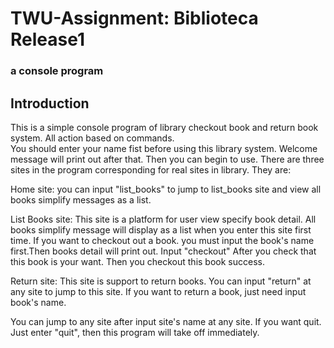 # TWU-Assignment: Biblioteca Release1
### a console program

## Introduction
This is a simple console program of library checkout book and return book system. All action based on commands.  
You should enter your name fist before using this library system. Welcome message will print out after that. Then you can begin to use.
There are three sites in the program corresponding for real sites in library. They are:   

Home site: you can input "list_books" to jump to list_books site and view all books simplify messages as a list.  

List Books site: This site is a platform for user view specify book detail. All books simplify message will display as a list when you enter this site first time. If you want to checkout out a book. you must input the book's name first.Then books detail will print out. Input "checkout" After you check that this book is your want. Then you
checkout this book success.  

Return site: This site is support to return books. You can input "return" at any site to jump to this site. If you want to return a book, just need input book's name.

You can jump to any site after input site's name at any site. If you want quit. Just enter "quit", then this program will take off immediately.

